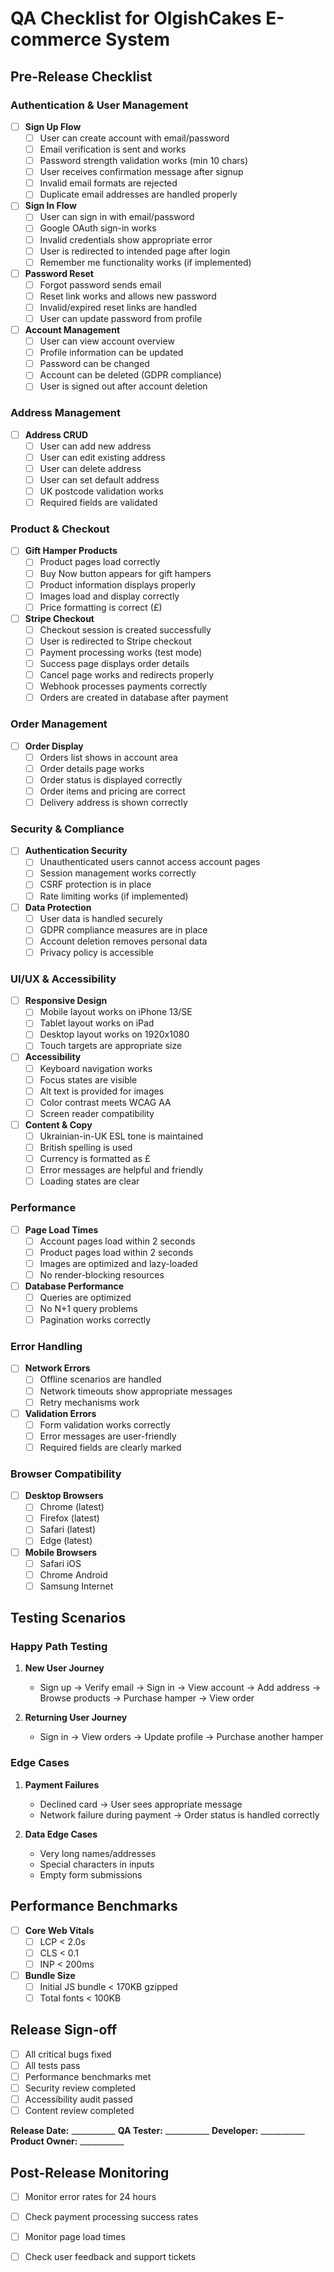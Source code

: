 # QA Checklist for OlgishCakes E-commerce System

## Pre-Release Checklist

### Authentication & User Management
- [ ] **Sign Up Flow**
  - [ ] User can create account with email/password
  - [ ] Email verification is sent and works
  - [ ] Password strength validation works (min 10 chars)
  - [ ] User receives confirmation message after signup
  - [ ] Invalid email formats are rejected
  - [ ] Duplicate email addresses are handled properly

- [ ] **Sign In Flow**
  - [ ] User can sign in with email/password
  - [ ] Google OAuth sign-in works
  - [ ] Invalid credentials show appropriate error
  - [ ] User is redirected to intended page after login
  - [ ] Remember me functionality works (if implemented)

- [ ] **Password Reset**
  - [ ] Forgot password sends email
  - [ ] Reset link works and allows new password
  - [ ] Invalid/expired reset links are handled
  - [ ] User can update password from profile

- [ ] **Account Management**
  - [ ] User can view account overview
  - [ ] Profile information can be updated
  - [ ] Password can be changed
  - [ ] Account can be deleted (GDPR compliance)
  - [ ] User is signed out after account deletion

### Address Management
- [ ] **Address CRUD**
  - [ ] User can add new address
  - [ ] User can edit existing address
  - [ ] User can delete address
  - [ ] User can set default address
  - [ ] UK postcode validation works
  - [ ] Required fields are validated

### Product & Checkout
- [ ] **Gift Hamper Products**
  - [ ] Product pages load correctly
  - [ ] Buy Now button appears for gift hampers
  - [ ] Product information displays properly
  - [ ] Images load and display correctly
  - [ ] Price formatting is correct (£)

- [ ] **Stripe Checkout**
  - [ ] Checkout session is created successfully
  - [ ] User is redirected to Stripe checkout
  - [ ] Payment processing works (test mode)
  - [ ] Success page displays order details
  - [ ] Cancel page works and redirects properly
  - [ ] Webhook processes payments correctly
  - [ ] Orders are created in database after payment

### Order Management
- [ ] **Order Display**
  - [ ] Orders list shows in account area
  - [ ] Order details page works
  - [ ] Order status is displayed correctly
  - [ ] Order items and pricing are correct
  - [ ] Delivery address is shown correctly

### Security & Compliance
- [ ] **Authentication Security**
  - [ ] Unauthenticated users cannot access account pages
  - [ ] Session management works correctly
  - [ ] CSRF protection is in place
  - [ ] Rate limiting works (if implemented)

- [ ] **Data Protection**
  - [ ] User data is handled securely
  - [ ] GDPR compliance measures are in place
  - [ ] Account deletion removes personal data
  - [ ] Privacy policy is accessible

### UI/UX & Accessibility
- [ ] **Responsive Design**
  - [ ] Mobile layout works on iPhone 13/SE
  - [ ] Tablet layout works on iPad
  - [ ] Desktop layout works on 1920x1080
  - [ ] Touch targets are appropriate size

- [ ] **Accessibility**
  - [ ] Keyboard navigation works
  - [ ] Focus states are visible
  - [ ] Alt text is provided for images
  - [ ] Color contrast meets WCAG AA
  - [ ] Screen reader compatibility

- [ ] **Content & Copy**
  - [ ] Ukrainian-in-UK ESL tone is maintained
  - [ ] British spelling is used
  - [ ] Currency is formatted as £
  - [ ] Error messages are helpful and friendly
  - [ ] Loading states are clear

### Performance
- [ ] **Page Load Times**
  - [ ] Account pages load within 2 seconds
  - [ ] Product pages load within 2 seconds
  - [ ] Images are optimized and lazy-loaded
  - [ ] No render-blocking resources

- [ ] **Database Performance**
  - [ ] Queries are optimized
  - [ ] No N+1 query problems
  - [ ] Pagination works correctly

### Error Handling
- [ ] **Network Errors**
  - [ ] Offline scenarios are handled
  - [ ] Network timeouts show appropriate messages
  - [ ] Retry mechanisms work

- [ ] **Validation Errors**
  - [ ] Form validation works correctly
  - [ ] Error messages are user-friendly
  - [ ] Required fields are clearly marked

### Browser Compatibility
- [ ] **Desktop Browsers**
  - [ ] Chrome (latest)
  - [ ] Firefox (latest)
  - [ ] Safari (latest)
  - [ ] Edge (latest)

- [ ] **Mobile Browsers**
  - [ ] Safari iOS
  - [ ] Chrome Android
  - [ ] Samsung Internet

## Testing Scenarios

### Happy Path Testing
1. **New User Journey**
   - Sign up → Verify email → Sign in → View account → Add address → Browse products → Purchase hamper → View order

2. **Returning User Journey**
   - Sign in → View orders → Update profile → Purchase another hamper

### Edge Cases
1. **Payment Failures**
   - Declined card → User sees appropriate message
   - Network failure during payment → Order status is handled correctly

2. **Data Edge Cases**
   - Very long names/addresses
   - Special characters in inputs
   - Empty form submissions

## Performance Benchmarks
- [ ] **Core Web Vitals**
  - [ ] LCP < 2.0s
  - [ ] CLS < 0.1
  - [ ] INP < 200ms

- [ ] **Bundle Size**
  - [ ] Initial JS bundle < 170KB gzipped
  - [ ] Total fonts < 100KB

## Release Sign-off
- [ ] All critical bugs fixed
- [ ] All tests pass
- [ ] Performance benchmarks met
- [ ] Security review completed
- [ ] Accessibility audit passed
- [ ] Content review completed

**Release Date:** ___________
**QA Tester:** ___________
**Developer:** ___________
**Product Owner:** ___________

## Post-Release Monitoring
- [ ] Monitor error rates for 24 hours
- [ ] Check payment processing success rates
- [ ] Monitor page load times
- [ ] Check user feedback and support tickets

